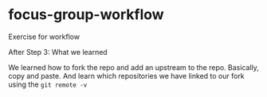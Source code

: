 # focus-group-workflow
Exercise for workflow

After Step 3: What we learned

We learned how to fork the repo and add an upstream to the repo. Basically, copy and paste. And learn which repositories we have linked to our fork using the `git remote -v` 

